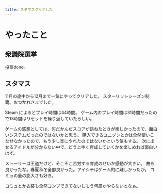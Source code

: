 ```yaml
---
title: スタマスクリアした
---
```


# やったこと

## 衆議院選挙

投票done。

## スタマス

11月の途中から12月まで一気にやってクリアした。
スターリットシーズン制覇。おつかれさまでした。

Steam によるとプレイ時間は44時間。
ゲーム内のプレイ時間は31時間だったので13時間はリセットを繰り返していたらしい。

ゲームの感想としては、何だかんだスコアが跳ねたときが楽しかったので、面白いシステムだったのではないかと思う。
購入できるユニゾンとかは全然使いこなせなかったので、もう少し楽にやれたのではないかという気もする。
次に出せるアイドルが分からない中で、どう上手く育成していくかを楽しめれば面白いはず。

ストーリーは王道だけど、そこそこ苦労する育成のせいか感動が大きい。
曲も良かったな。春夏秋冬全部良かった。アイシテはゲーム的に難しかったが。
コミュの量の膨大さも好き。

コミュとか衣装も全然コンプできてないしもう何周かやらないとなぁ。
